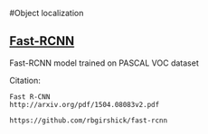#Object localization

## [Fast-RCNN](https://github.com/nervanazoo/NervanaModelZoo/tree/master/ObjectLocalization/FastRCNN)
Fast-RCNN model trained on PASCAL VOC dataset


Citation:
```
Fast R-CNN
http://arxiv.org/pdf/1504.08083v2.pdf
```
```
https://github.com/rbgirshick/fast-rcnn
```


